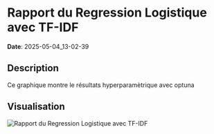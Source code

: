 # Rapport du Regression Logistique avec TF-IDF
**Date**: 2025-05-04_13-02-39

## Description
Ce graphique montre le résultats hyperparamètrique avec optuna

## Visualisation
![Rapport du Regression Logistique avec TF-IDF](../../static/images/rapport_du_regression_logistique_avec_tf_idf_plot.png)
